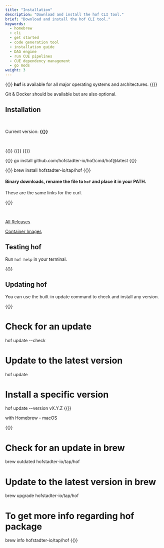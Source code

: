```yaml
---
title: "Installation"
description: "Download and install the hof CLI tool."
brief: "Download and install the hof CLI tool."
keywords:
  - homebrew 
  - cli 
  - get started 
  - code generation tool 
  - installation guide 
  - DAG engine 
  - run CUE pipelines 
  - CUE dependency management 
  - go mods
weight: 3
---
```


{{<lead>}}
__hof__ is available for all major operating systems and architectures.
{{</lead>}}

Git & Docker should be available but are also optional.

## Installation

<br>

Current version: <b>{{<hof-rel-link>}}</b>

<br>

{{<codeInner title="as a binary" lang="text">}}
{{<hof-curl>}}
{{</codeInner>}}

{{<codeInner title="from source" lang="text">}}
go install github.com/hofstadter-io/hof/cmd/hof@latest
{{</codeInner>}}

{{<codeInner title="with Homebrew - macOS" lang="text">}}
brew install hofstadter-io/tap/hof
{{</codeInner>}}


#### Binary downloads, rename the file to `hof` and place it in your PATH.

These are the same links for the curl.

{{<hof-dl-btns>}}

<br>

[All Releases](https://github.com/hofstadter-io/hof/releases)

[Container Images](https://hub.docker.com/r/hofstadter/hof/tags)




## Testing __hof__

Run `hof help` in your terminal.

{{<codePane file="code/cmd-help/hof" title="$ hof help" lang="text">}}



## Updating __hof__


You can use the built-in update command to check and install any version.

{{<codeInner lang="sh">}}
# Check for an update
hof update --check

# Update to the latest version
hof update

# Install a specific version
hof update --version vX.Y.Z
{{</codeInner>}}

with Homebrew - macOS

{{<codeInner lang="sh">}}
# Check for an update in brew
brew outdated hofstadter-io/tap/hof

# Update to the latest version in brew
brew upgrade hofstadter-io/tap/hof

# To get more info regarding hof package
brew info hofstadter-io/tap/hof
{{</codeInner>}}
